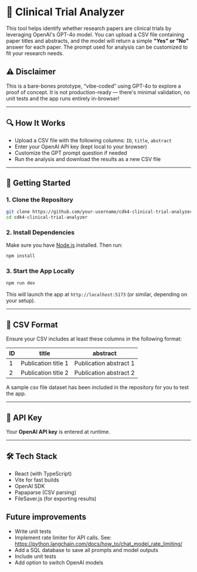 # 🧬 Clinical Trial Analyzer

This tool helps identify whether research papers are clinical trials by leveraging OpenAI's GPT-4o model. You can upload a CSV file containing paper titles and abstracts, and the model will return a simple **"Yes" or "No"** answer for each paper. The prompt used for analysis can be customized to fit your research needs.

## ⚠️ Disclaimer

This is a bare-bones prototype, “vibe-coded” using GPT-4o to explore a proof of concept. It is not production-ready — there's minimal validation, no unit tests and the app runs entirely in-browser!

---

## 🔍 How It Works

- Upload a CSV file with the following columns: `ID`, `title`, `abstract`
- Enter your OpenAI API key (kept local to your browser)
- Customize the GPT prompt question if needed
- Run the analysis and download the results as a new CSV file

---

## 🚀 Getting Started

### 1. Clone the Repository

```bash
git clone https://github.com/your-username/cdk4-clinical-trial-analyzer.git
cd cdk4-clinical-trial-analyzer
```

### 2. Install Dependencies

Make sure you have [Node.js](https://nodejs.org/) installed. Then run:

```bash
npm install
```

### 3. Start the App Locally

```bash
npm run dev
```

This will launch the app at `http://localhost:5173` (or similar, depending on your setup).

---

## 📁 CSV Format

Ensure your CSV includes at least these columns in the following format:

| ID            | title         | abstract     |
| ------------- | ------------- | ------------ |
| 1             | Publication title 1 | Publication abstract 1 | 
| 2             | Publication title 2 | Publication abstract 2 |

A sample csv file dataset has been included in the repository for you to test the app.

---

## 🔐 API Key

Your **OpenAI API key** is entered at runtime.

---

## 🛠 Tech Stack

- React (with TypeScript)
- Vite for fast builds
- OpenAI SDK
- Papaparse (CSV parsing)
- FileSaver.js (for exporting results)

## Future improvements

- Write unit tests
- Implement rate limiter for API calls. See: https://python.langchain.com/docs/how_to/chat_model_rate_limiting/
- Add a SQL database to save all prompts and model outputs
- Include unit tests
- Add option to switch OpenAI models
